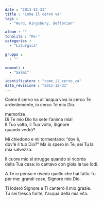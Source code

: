 ```yaml
---
date : "2011-12-31"
title : "Come il cervo va"
tags : 
  - "Hurd, Kingsbury, Deflorian"

album : ""
tonalita : "Re-"
categories : 
  - "Liturgica"

gruppo : 
  - ""

momenti : 
  - "Salmi"

identificatore : "come_il_cervo_va"
data_revisione : "2011-12-31"
---
```

  
  
  
  
  
  
  
  
  
Come il cervo va all'acqua viva io cerco Te  
ardentemente, io cerco Te mio Dio.    
  
  
memorize  
Di Te mio Dio ha sete l'anima mia!  
Il Tuo volto, il Tuo volto, Signore  
quando vedrò?   
  
  
  
Mi chiedono e mi tormentano: “dov'è,  
dov'è il tuo Dio?” Ma io spero in Te, sei Tu la  
mia salvezza.  
  
  
  
Il cuore mio si strugge quando si ricorda  
della Tua casa: io cantavo con gioia la tue lodi.  
  
  
  
A Te io penso e rivedo quello che hai fatto Tu  
per me: grandi cose, Signore mio Dio.  
  
  
  
Ti loderò Signore e Ti canterò il mio grazie.  
Tu sei fresca fonte, l'acqua della mia vita.  
  
  
  
